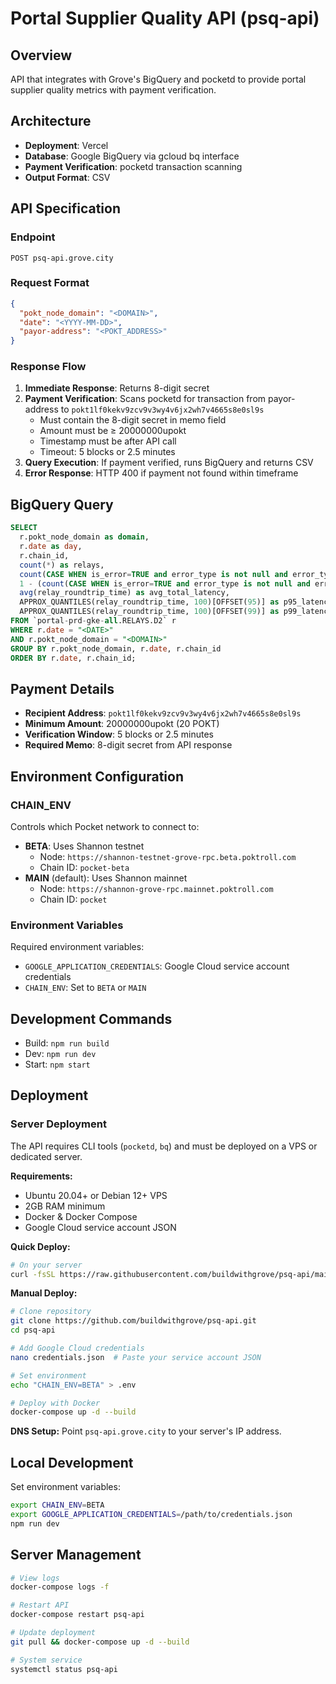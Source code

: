 # Portal Supplier Quality API (psq-api)

## Overview
API that integrates with Grove's BigQuery and pocketd to provide portal supplier quality metrics with payment verification.

## Architecture
- **Deployment**: Vercel
- **Database**: Google BigQuery via gcloud bq interface
- **Payment Verification**: pocketd transaction scanning
- **Output Format**: CSV

## API Specification

### Endpoint
`POST psq-api.grove.city`

### Request Format
```json
{
  "pokt_node_domain": "<DOMAIN>",
  "date": "<YYYY-MM-DD>", 
  "payor-address": "<POKT_ADDRESS>"
}
```

### Response Flow
1. **Immediate Response**: Returns 8-digit secret
2. **Payment Verification**: Scans pocketd for transaction from payor-address to `pokt1lf0kekv9zcv9v3wy4v6jx2wh7v4665s8e0sl9s`
   - Must contain the 8-digit secret in memo field
   - Amount must be ≥ 20000000upokt
   - Timestamp must be after API call
   - Timeout: 5 blocks or 2.5 minutes
3. **Query Execution**: If payment verified, runs BigQuery and returns CSV
4. **Error Response**: HTTP 400 if payment not found within timeframe

## BigQuery Query
```sql
SELECT 
  r.pokt_node_domain as domain, 
  r.date as day, 
  r.chain_id,  
  count(*) as relays, 
  count(CASE WHEN is_error=TRUE and error_type is not null and error_type <> "user" THEN error_type END) as err_cnt,
  1 - (count(CASE WHEN is_error=TRUE and error_type is not null and error_type <> "user" THEN error_type END) / count(*)) as success_rate, 
  avg(relay_roundtrip_time) as avg_total_latency, 
  APPROX_QUANTILES(relay_roundtrip_time, 100)[OFFSET(95)] as p95_latency,
  APPROX_QUANTILES(relay_roundtrip_time, 100)[OFFSET(99)] as p99_latency
FROM `portal-prd-gke-all.RELAYS.D2` r
WHERE r.date = "<DATE>"
AND r.pokt_node_domain = "<DOMAIN>"
GROUP BY r.pokt_node_domain, r.date, r.chain_id
ORDER BY r.date, r.chain_id;
```

## Payment Details
- **Recipient Address**: `pokt1lf0kekv9zcv9v3wy4v6jx2wh7v4665s8e0sl9s`
- **Minimum Amount**: 20000000upokt (20 POKT)
- **Verification Window**: 5 blocks or 2.5 minutes
- **Required Memo**: 8-digit secret from API response

## Environment Configuration

### CHAIN_ENV
Controls which Pocket network to connect to:

- **BETA**: Uses Shannon testnet
  - Node: `https://shannon-testnet-grove-rpc.beta.poktroll.com`
  - Chain ID: `pocket-beta`
- **MAIN** (default): Uses Shannon mainnet  
  - Node: `https://shannon-grove-rpc.mainnet.poktroll.com`
  - Chain ID: `pocket`

### Environment Variables
Required environment variables:
- `GOOGLE_APPLICATION_CREDENTIALS`: Google Cloud service account credentials
- `CHAIN_ENV`: Set to `BETA` or `MAIN`

## Development Commands
- Build: `npm run build`
- Dev: `npm run dev`  
- Start: `npm start`

## Deployment

### Server Deployment
The API requires CLI tools (`pocketd`, `bq`) and must be deployed on a VPS or dedicated server.

**Requirements:**
- Ubuntu 20.04+ or Debian 12+ VPS
- 2GB RAM minimum
- Docker & Docker Compose
- Google Cloud service account JSON

**Quick Deploy:**
```bash
# On your server
curl -fsSL https://raw.githubusercontent.com/buildwithgrove/psq-api/main/deploy.sh | sudo bash
```

**Manual Deploy:**
```bash
# Clone repository
git clone https://github.com/buildwithgrove/psq-api.git
cd psq-api

# Add Google Cloud credentials
nano credentials.json  # Paste your service account JSON

# Set environment
echo "CHAIN_ENV=BETA" > .env

# Deploy with Docker
docker-compose up -d --build
```

**DNS Setup:**
Point `psq-api.grove.city` to your server's IP address.

## Local Development
Set environment variables:
```bash
export CHAIN_ENV=BETA
export GOOGLE_APPLICATION_CREDENTIALS=/path/to/credentials.json
npm run dev
```

## Server Management
```bash
# View logs
docker-compose logs -f

# Restart API
docker-compose restart psq-api

# Update deployment
git pull && docker-compose up -d --build

# System service
systemctl status psq-api
```